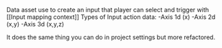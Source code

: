 Data asset use to create an input that player can select and trigger with [[Input mapping context]]
Types of Input action data:
	-Axis 1d (x)
	-Axis 2d (x,y)
	-Axis 3d (x,y,z)

It does the same thing you can do in project settings but more refactored.
